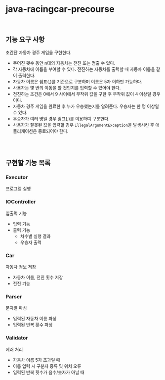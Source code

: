 # java-racingcar-precourse
<br>

## 기능 요구 사항
초간단 자동차 경주 게임을 구현한다.

- 주어진 횟수 동안 n대의 자동차는 전진 또는 멈출 수 있다.
- 각 자동차에 이름을 부여할 수 있다. 전진하는 자동차를 출력할 때 자동차 이름을 같이 출력한다.
- 자동차 이름은 쉼표(,)를 기준으로 구분하며 이름은 5자 이하만 가능하다.
- 사용자는 몇 번의 이동을 할 것인지를 입력할 수 있어야 한다.
- 전진하는 조건은 0에서 9 사이에서 무작위 값을 구한 후 무작위 값이 4 이상일 경우이다.
- 자동차 경주 게임을 완료한 후 누가 우승했는지를 알려준다. 우승자는 한 명 이상일 수 있다.
- 우승자가 여러 명일 경우 쉼표(,)를 이용하여 구분한다.
- 사용자가 잘못된 값을 입력할 경우 `IllegalArgumentException`을 발생시킨 후 애플리케이션은 종료되어야 한다.
<br>
<br>

## 구현할 기능 목록

### Executor
프로그램 실행

### IOController
입출력 기능
- 입력 기능
- 출력 기능
  - 차수별 실행 결과
  - 우승자 출력

### Car
자동차 정보 저장
- 자동차 이름, 전진 횟수 저장
- 전진 기능

### Parser
문자열 파싱
- 입력된 자동차 이름 파싱
- 입력된 반복 횟수 파싱

### Validator
에러 처리
- 자동차 이름 5자 초과일 때
- 이름 입력 시 구분자 종류 및 위치 오류
- 입력된 반복 횟수가 음수/숫자가 아닐 때